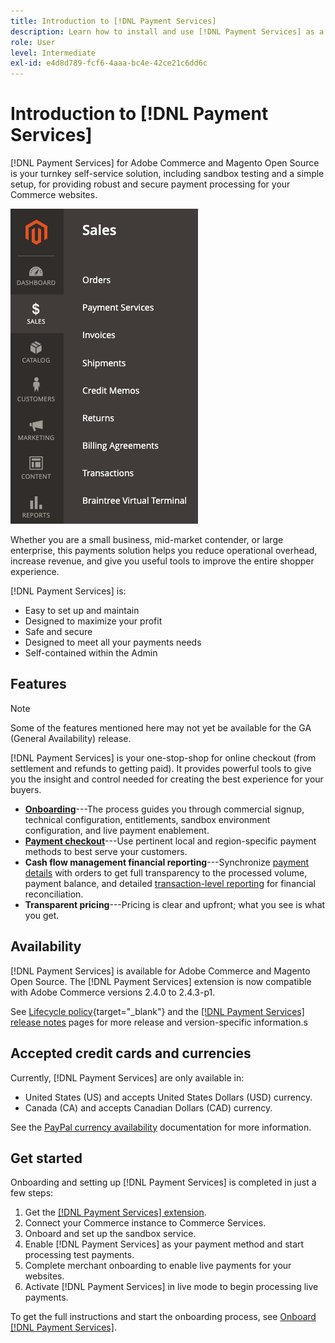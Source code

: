 ```yaml
---
title: Introduction to [!DNL Payment Services]
description: Learn how to install and use [!DNL Payment Services] as a turnkey, robust, and secure payment processing solution for your Adobe Commerce and Magento Open Source websites.
role: User
level: Intermediate
exl-id: e4d8d789-fcf6-4aaa-bc4e-42ce21c6dd6c
---
```

# Introduction to [!DNL Payment Services]

[!DNL Payment Services] for Adobe Commerce and Magento Open Source is your turnkey self-service solution, including sandbox testing and a simple setup, for providing robust and secure payment processing for your Commerce websites.

![[!DNL Payment Services] extension Admin view](assets/admin-view.png)

Whether you are a small business, mid-market contender, or large enterprise, this payments solution helps you reduce operational overhead, increase revenue, and give you useful tools to improve the entire shopper experience. 

[!DNL Payment Services] is:

* Easy to set up and maintain
* Designed to maximize your profit
* Safe and secure
* Designed to meet all your payments needs
* Self-contained within the Admin

## Features

>[!NOTE]
>
>Some of the features mentioned here may not yet be available for the GA (General Availability) release.

[!DNL Payment Services] is your one-stop-shop for online checkout (from settlement and refunds to getting paid). It provides powerful tools to give you the insight and control needed for creating the best experience for your buyers.

* [**Onboarding**](onboard.md)---The process guides you through commercial signup, technical configuration, entitlements, sandbox environment configuration, and live payment enablement.
* [**Payment checkout**](configure-admin.md)---Use pertinent local and region-specific payment methods to best serve your customers.
* **Cash flow management financial reporting**---Synchronize [payment details](order-payment-status.md) with orders to get full transparency to the processed volume, payment balance, and detailed [transaction-level reporting](payouts.md) for financial reconciliation.
* **Transparent pricing**---Pricing is clear and upfront; what you see is what you get.

## Availability

[!DNL Payment Services] is available for Adobe Commerce and Magento Open Source. The [!DNL Payment Services] extension is now compatible with Adobe Commerce versions 2.4.0 to 2.4.3-p1.

See [Lifecycle policy](https://devdocs.magento.com/release/lifecycle-policy.html){target="_blank"} and the [[!DNL Payment Services] release notes](release-notes.md) pages for more release and version-specific information.s

## Accepted credit cards and currencies

Currently, [!DNL Payment Services] are only available in:

* United States (US) and accepts United States Dollars (USD) currency.
* Canada (CA) and accepts Canadian Dollars (CAD) currency.

See the [PayPal currency availability](https://developer.paypal.com/docs/platforms/checkout/reference/country-availability-advanced-cards/) documentation for more information.

## Get started

Onboarding and setting up [!DNL Payment Services] is completed in just a few steps:

1. Get the [[!DNL Payment Services] extension](install.md).
1. Connect your Commerce instance to Commerce Services.
1. Onboard and set up the sandbox service.
1. Enable [!DNL Payment Services] as your payment method and start processing test payments.
1. Complete merchant onboarding to enable live payments for your websites.
1. Activate [!DNL Payment Services] in live mode to begin processing live payments.

To get the full instructions and start the onboarding process, see [Onboard [!DNL Payment Services]](onboard.md).
